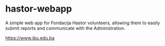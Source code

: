 # hastor-webapp
A simple web app for Fondacija Hastor volunteers, allowing them to easily submit reports and communicate with the Administration.


https://www.ibu.edu.ba
